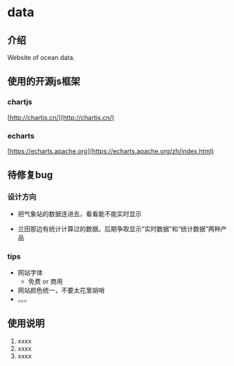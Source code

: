# data

## 介绍
Website of ocean data.

## 使用的开源js框架
### chartjs
[http://chartjs.cn/](http://chartjs.cn/)

### echarts
[https://echarts.apache.org](https://echarts.apache.org/zh/index.html)
## 待修复bug

### 设计方向

- 把气象站的数据连进去，看看能不能实时显示

- 兰田那边有统计计算过的数据。后期争取显示“实时数据”和“统计数据”两种产品

### tips
- 网站字体
	* 免费 or 商用
- 网站颜色统一，不要太花里胡哨
- 。。。


## 使用说明

1.  xxxx
2.  xxxx
3.  xxxx
